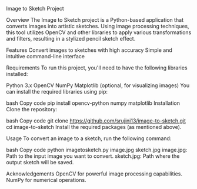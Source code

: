 Image to Sketch Project


Overview
The Image to Sketch project is a Python-based application that converts images into artistic sketches. Using image processing techniques, this tool utilizes OpenCV and other libraries to apply various transformations and filters, resulting in a stylized pencil sketch effect.

Features
Convert images to sketches with high accuracy
Simple and intuitive command-line interface

Requirements
To run this project, you'll need to have the following libraries installed:

Python 3.x
OpenCV
NumPy
Matplotlib (optional, for visualizing images)
You can install the required libraries using pip:

bash
Copy code
pip install opencv-python numpy matplotlib
Installation
Clone the repository:

bash
Copy code
git clone https://github.com/srujini13/image-to-sketch.git
cd image-to-sketch
Install the required packages (as mentioned above).

Usage
To convert an image to a sketch, run the following command:

bash
Copy code
python imagetosketch.py image.jpg sketch.jpg
image.jpg: Path to the input image you want to convert.
sketch.jpg: Path where the output sketch will be saved.


Acknowledgements
OpenCV for powerful image processing capabilities.
NumPy for numerical operations.
